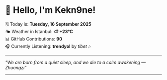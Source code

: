 # 👋 Hello, I'm Kekn9ne!

🗓️ Today is: **Tuesday, 16 September 2025**  
🌤️ Weather in Istanbul: **⛅️  +23°C**  
📊 GitHub Contributions: **90**  
🎧 Currently Listening: **trendyol** by *tibet* 🎶

---

_"We are born from a quiet sleep, and we die to a calm awakening — *Zhuangzi*"_

---
